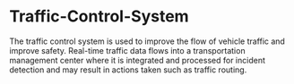 # Traffic-Control-System
The traffic control system is used to improve the flow of vehicle traffic and improve safety. Real-time traffic data flows into a transportation management center where it is integrated and processed for incident detection and may result in actions taken such as traffic routing. 
